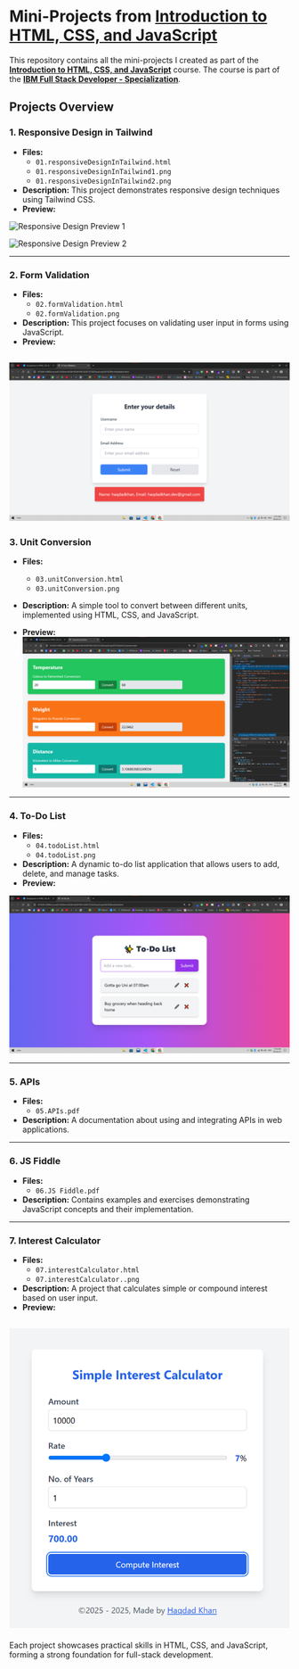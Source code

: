 # Mini-Projects from [Introduction to HTML, CSS, and JavaScript](https://www.coursera.org/learn/introduction-html-css-javascript)

This repository contains all the mini-projects I created as part of the **[Introduction to HTML, CSS, and JavaScript](https://www.coursera.org/learn/introduction-html-css-javascript)** course. The course is part of the **[IBM Full Stack Developer - Specialization](https://www.coursera.org/professional-certificates/ibm-full-stack-javascript-developer)**.

## Projects Overview

### 1. Responsive Design in Tailwind
- **Files:**
  - `01.responsiveDesignInTailwind.html`
  - `01.responsiveDesignInTailwind1.png`
  - `01.responsiveDesignInTailwind2.png`
- **Description:** This project demonstrates responsive design techniques using Tailwind CSS.
- **Preview:**

![Responsive Design Preview 1](01.responsiveDesignInTailwind1.png)

![Responsive Design Preview 2](01.responsiveDesignInTailwind2.png)

---

### 2. Form Validation
- **Files:**
  - `02.formValidation.html`
  - `02.formValidation.png`
- **Description:** This project focuses on validating user input in forms using JavaScript.
- **Preview:**

![Form Validation Preview](./02.%20formValidation.png)
---

### 3. Unit Conversion
- **Files:**
  - `03.unitConversion.html`
  - `03.unitConversion.png`
- **Description:** A simple tool to convert between different units, implemented using HTML, CSS, and JavaScript.

- **Preview:**
![Unit Conversion Preview](./03.%20unitConversion.png)

---

### 4. To-Do List
- **Files:**
  - `04.todoList.html`
  - `04.todoList.png`
- **Description:** A dynamic to-do list application that allows users to add, delete, and manage tasks.
- **Preview:**

![To-Do List Preview](./04.%20todoList.png)

---

### 5. APIs
- **Files:**
  - `05.APIs.pdf`
- **Description:** A documentation about using and integrating APIs in web applications.

---

### 6. JS Fiddle
- **Files:**
  - `06.JS Fiddle.pdf`
- **Description:** Contains examples and exercises demonstrating JavaScript concepts and their implementation.

---

### 7. Interest Calculator
- **Files:**
  - `07.interestCalculator.html`
  - `07.interestCalculator..png`
- **Description:** A project that calculates simple or compound interest based on user input.
- **Preview:**

![To-Do List Preview](./07.%20interesCalculator.png)
---

Each project showcases practical skills in HTML, CSS, and JavaScript, forming a strong foundation for full-stack development.
